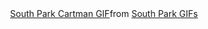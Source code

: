 <div align="center"><div class="tenor-gif-embed" data-postid="13323998456041315699" data-share-method="host" data-aspect-ratio="1.43103" data-width="100%"><a href="https://tenor.com/view/south-park-cartman-eric-cartman-kyle-broflovski-south-park-kyle-gif-13323998456041315699">South Park Cartman GIF</a>from <a href="https://tenor.com/search/south+park-gifs">South Park GIFs</a></div> <script type="text/javascript" async src="https://tenor.com/embed.js"></script></div>
